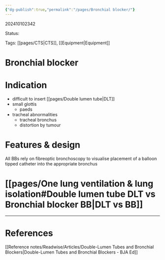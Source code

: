 ```yaml
---
{"dg-publish":true,"permalink":"/pages/Bronchial blocker/"}
---
```



202410102342

Status: 

Tags: [[pages/CTS\|CTS]], [[Equipment\|Equipment]]

# Bronchial blocker
# Indication
- difficult to insert [[pages/Double lumen tube\|DLT]]
- small glottis
	- paeds
- tracheal abnormalities
	- tracheal bronchus
	- distortion by tumour

# Features & design
All BBs rely on fibreoptic bronchoscopy to visualise placement of a balloon tipped catheter into the appropriate bronchus


# [[pages/One lung ventilation & lung isolation#Double lumen tube DLT vs Bronchial blocker BB\|DLT vs BB]]





___
# References
[[Reference notes/Readwise/Articles/Double-Lumen Tubes and Bronchial Blockers\|Double-Lumen Tubes and Bronchial Blockers - BJA Ed]]